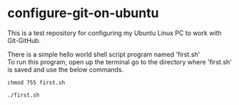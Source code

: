 # configure-git-on-ubuntu
This is a test repository for configuring my Ubuntu Linux PC to work with Git-GitHub.

There is a simple hello world shell script program named 'first.sh' <br>
To run this program, open up the terminal go to the directory where 'first.sh' is saved and use the below commands.

```
chmod 755 first.sh
```

```
./first.sh
```

